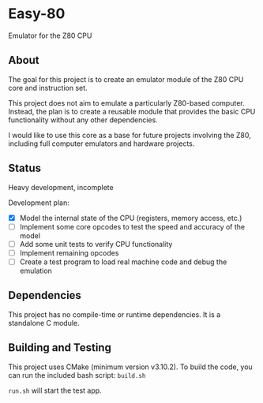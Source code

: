 # Easy-80
Emulator for the Z80 CPU

## About
The goal for this project is to create an emulator module of the Z80 CPU core and instruction set.

This project does not aim to emulate a particularly Z80-based computer. Instead, the plan is to create
a reusable module that provides the basic CPU functionality without any other dependencies.

I would like to use this core as a base for future projects involving the Z80, including full computer
emulators and hardware projects.

## Status
Heavy development, incomplete

Development plan:
- [x] Model the internal state of the CPU (registers, memory access, etc.)
- [ ] Implement some core opcodes to test the speed and accuracy of the model
- [ ] Add some unit tests to verify CPU functionality
- [ ] Implement remaining opcodes
- [ ] Create a test program to load real machine code and debug the emulation

## Dependencies
This project has no compile-time or runtime dependencies. It is a standalone C module.

## Building and Testing
This project uses CMake (minimum version v3.10.2). To build the code, you can run the included bash script: `build.sh`

`run.sh` will start the test app.